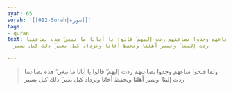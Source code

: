 ```yaml
---
ayah: 65
surah: '[[012-Surah|سورة]]'
tags:
- quran
text: ولما فتحوا متاعهم وجدوا بضاعتهم ردت إليهم ۖ قالوا يا أبانا ما نبغي ۖ هذه بضاعتنا
  ردت إلينا ۖ ونمير أهلنا ونحفظ أخانا ونزداد كيل بعير ۖ ذلك كيل يسير

---
```

> ولما فتحوا متاعهم وجدوا بضاعتهم ردت إليهم ۖ قالوا يا أبانا ما نبغي ۖ هذه بضاعتنا ردت إلينا ۖ ونمير أهلنا ونحفظ أخانا ونزداد كيل بعير ۖ ذلك كيل يسير
